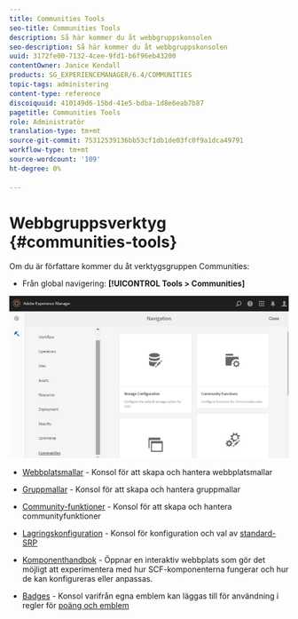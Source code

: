 ```yaml
---
title: Communities Tools
seo-title: Communities Tools
description: Så här kommer du åt webbgruppskonsolen
seo-description: Så här kommer du åt webbgruppskonsolen
uuid: 3172fe00-7132-4cee-9fd1-b6f96eb43200
contentOwner: Janice Kendall
products: SG_EXPERIENCEMANAGER/6.4/COMMUNITIES
topic-tags: administering
content-type: reference
discoiquuid: 410149d6-15bd-41e5-bdba-1d8e6eab7b87
pagetitle: Communities Tools
role: Administratör
translation-type: tm+mt
source-git-commit: 75312539136bb53cf1db1de03fc0f9a1dca49791
workflow-type: tm+mt
source-wordcount: '109'
ht-degree: 0%

---
```



# Webbgruppsverktyg {#communities-tools}

Om du är författare kommer du åt verktygsgruppen Communities:

* Från global navigering: **[!UICONTROL Tools > Communities]**

![chlimage_1-129](assets/chlimage_1-129.png)

* [Webbplatsmallar](sites.md)  - Konsol för att skapa och hantera webbplatsmallar
* [Gruppmallar](tools-groups.md) - Konsol för att skapa och hantera gruppmallar
* [Community-funktioner](functions.md) - Konsol för att skapa och hantera communityfunktioner
* [Lagringskonfiguration](srp-config.md)  - Konsol för konfiguration och val av  [standard-SRP](working-with-srp.md)

* [Komponenthandbok](components-guide.md)  - Öppnar en interaktiv webbplats som gör det möjligt att experimentera med hur SCF-komponenterna fungerar och hur de kan konfigureras eller anpassas.
* [Badges](badges.md) - Konsol varifrån egna emblem kan läggas till för användning i regler för  [poäng och emblem](implementing-scoring.md)

